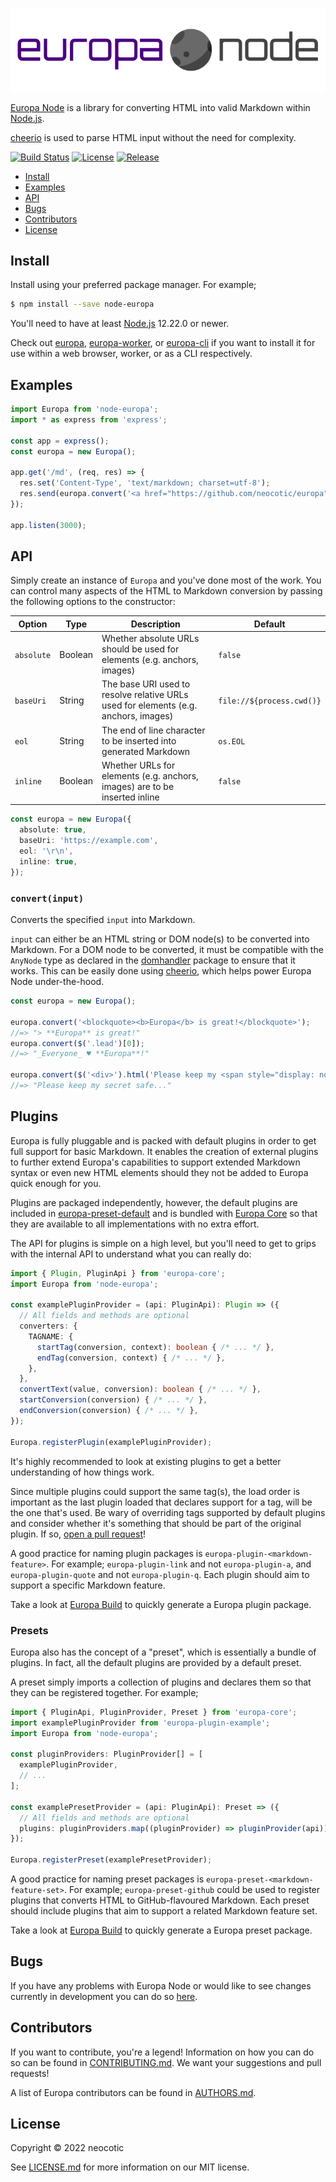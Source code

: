 ![Europa Node](https://raw.githubusercontent.com/neocotic/europa-branding/main/assets/banner/node-europa/node-europa-banner-754x200.png)

[Europa Node](https://github.com/neocotic/europa/tree/main/packages/node-europa) is a library for converting HTML into
valid Markdown within [Node.js](https://nodejs.org).

[cheerio](https://cheerio.js.org) is used to parse HTML input without the need for complexity. 

[![Build Status](https://img.shields.io/github/workflow/status/neocotic/europa/CI/main?style=flat-square)](https://github.com/neocotic/europa/actions/workflows/ci.yml)
[![License](https://img.shields.io/npm/l/node-europa.svg?style=flat-square)](https://github.com/neocotic/europa/raw/main/packages/node-europa/LICENSE.md)
[![Release](https://img.shields.io/npm/v/node-europa.svg?style=flat-square)](https://npmjs.com/package/node-europa)

* [Install](#install)
* [Examples](#examples)
* [API](#api)
* [Bugs](#bugs)
* [Contributors](#contributors)
* [License](#license)

## Install

Install using your preferred package manager. For example;

``` bash
$ npm install --save node-europa
```

You'll need to have at least [Node.js](https://nodejs.org) 12.22.0 or newer.

Check out [europa](https://github.com/neocotic/europa/tree/main/packages/europa),
[europa-worker](https://github.com/neocotic/europa/tree/main/packages/europa-worker), or
[europa-cli](https://github.com/neocotic/europa/tree/main/packages/europa-cli) if you want to install it for use within
a web browser, worker, or as a CLI respectively.

## Examples

``` typescript
import Europa from 'node-europa';
import * as express from 'express';

const app = express();
const europa = new Europa();

app.get('/md', (req, res) => {
  res.set('Content-Type', 'text/markdown; charset=utf-8');
  res.send(europa.convert('<a href="https://github.com/neocotic/europa">Europa</a>'));
});

app.listen(3000);
```

## API

Simply create an instance of `Europa` and you've done most of the work. You can control many aspects of the HTML to
Markdown conversion by passing the following options to the constructor:

| Option     | Type    | Description                                                                         | Default                   |
|------------|---------|-------------------------------------------------------------------------------------|---------------------------|
| `absolute` | Boolean | Whether absolute URLs should be used for elements (e.g. anchors, images)            | `false`                   |
| `baseUri`  | String  | The base URI used to resolve relative URLs used for elements (e.g. anchors, images) | `file://${process.cwd()}` |
| `eol`      | String  | The end of line character to be inserted into generated Markdown                    | `os.EOL`                  |
| `inline`   | Boolean | Whether URLs for elements (e.g. anchors, images) are to be inserted inline          | `false`                   |

``` typescript
const europa = new Europa({
  absolute: true,
  baseUri: 'https://example.com',
  eol: '\r\n',
  inline: true,
});
```

### `convert(input)`

Converts the specified `input` into Markdown.

`input` can either be an HTML string or DOM node(s) to be converted into Markdown. For a DOM node to be converted, it
must be compatible with the `AnyNode` type as declared in the [domhandler](https://www.npmjs.com/package/domhandler)
package to ensure that it works. This can be easily done using [cheerio](https://cheerio.js.org), which helps power
Europa Node under-the-hood.

``` typescript
const europa = new Europa();

europa.convert('<blockquote><b>Europa</b> is great!</blockquote>');
//=> "> **Europa** is great!"
europa.convert($('.lead')[0]);
//=> "_Everyone_ ♥ **Europa**!"

europa.convert($('<div>').html('Please keep my <span style="display: none">treasure</span> secret safe...')[0]);
//=> "Please keep my secret safe..."
```

## Plugins

Europa is fully pluggable and is packed with default plugins in order to get full support for basic Markdown. It
enables the creation of external plugins to further extend Europa's capabilities to support extended Markdown syntax or
even new HTML elements should they not be added to Europa quick enough for you.

Plugins are packaged independently, however, the default plugins are included in
[europa-preset-default](https://github.com/neocotic/europa/tree/main/packages/europa-preset-default) and is bundled with
[Europa Core](https://github.com/neocotic/europa/tree/main/packages/europa-core) so that they are available to all
implementations with no extra effort.

The API for plugins is simple on a high level, but you'll need to get to grips with the internal API to understand what
you can really do:

``` typescript
import { Plugin, PluginApi } from 'europa-core';
import Europa from 'node-europa';

const examplePluginProvider = (api: PluginApi): Plugin => ({
  // All fields and methods are optional
  converters: {
    TAGNAME: {
      startTag(conversion, context): boolean { /* ... */ },
      endTag(conversion, context) { /* ... */ },
    },
  },
  convertText(value, conversion): boolean { /* ... */ },
  startConversion(conversion) { /* ... */ },
  endConversion(conversion) { /* ... */ },
});

Europa.registerPlugin(examplePluginProvider);
```

It's highly recommended to look at existing plugins to get a better understanding of how things work.

Since multiple plugins could support the same tag(s), the load order is important as the last plugin loaded that
declares support for a tag, will be the one that's used. Be wary of overriding tags supported by default plugins and
consider whether it's something that should be part of the original plugin. If so, [open a pull request](#contributors)!

A good practice for naming plugin packages is `europa-plugin-<markdown-feature>`. For example; `europa-plugin-link` and
not `europa-plugin-a`, and `europa-plugin-quote` and not `europa-plugin-q`. Each plugin should aim to support a specific
Markdown feature.

Take a look at [Europa Build](https://github.com/neocotic/europa/tree/main/packages/europa-build) to quickly generate a
Europa plugin package.

### Presets

Europa also has the concept of a "preset", which is essentially a bundle of plugins. In fact, all the default plugins
are provided by a default preset.

A preset simply imports a collection of plugins and declares them so that they can be registered together. For example;

``` typescript
import { PluginApi, PluginProvider, Preset } from 'europa-core';
import examplePluginProvider from 'europa-plugin-example';
import Europa from 'node-europa';

const pluginProviders: PluginProvider[] = [
  examplePluginProvider,
  // ...
];

const examplePresetProvider = (api: PluginApi): Preset => ({
  // All fields and methods are optional
  plugins: pluginProviders.map((pluginProvider) => pluginProvider(api)),
});

Europa.registerPreset(examplePresetProvider);
```

A good practice for naming preset packages is `europa-preset-<markdown-feature-set>`. For example;
`europa-preset-github` could be used to register plugins that converts HTML to GitHub-flavoured Markdown. Each preset
should include plugins that aim to support a related Markdown feature set.

Take a look at [Europa Build](https://github.com/neocotic/europa/tree/main/packages/europa-build) to quickly generate a
Europa preset package.

## Bugs

If you have any problems with Europa Node or would like to see changes currently in development you can do so
[here](https://github.com/neocotic/europa/issues).

## Contributors

If you want to contribute, you're a legend! Information on how you can do so can be found in
[CONTRIBUTING.md](https://github.com/neocotic/europa/blob/main/CONTRIBUTING.md). We want your suggestions and pull
requests!

A list of Europa contributors can be found in [AUTHORS.md](https://github.com/neocotic/europa/blob/main/AUTHORS.md).

## License

Copyright © 2022 neocotic

See [LICENSE.md](https://github.com/neocotic/europa/raw/main/packages/node-europa/LICENSE.md) for more information on
our MIT license.
